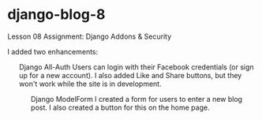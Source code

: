 # django-blog-8
Lesson 08 Assignment: Django Addons & Security

I added two enhancements:
<ul>Django All-Auth
Users can login with their Facebook credentials (or sign up for a new account).
I also added Like and Share buttons, but they won't work while the site is in development.
<ul>Django ModelForm
I created a form for users to enter a new blog post.
I also created a button for this on the home page.
